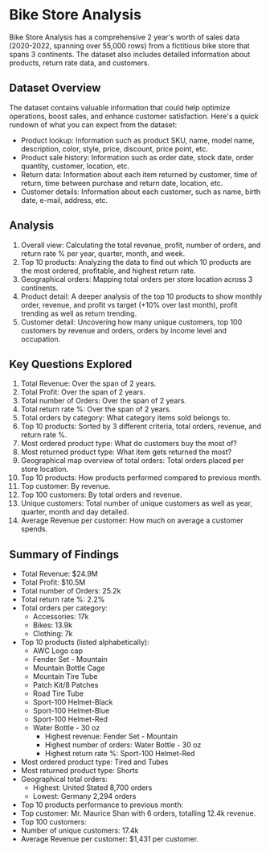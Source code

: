 # Bike Store Analysis

Bike Store Analysis has a comprehensive 2 year's worth of sales data (2020-2022, spanning over 55,000 rows) from a fictitious bike store that spans 3 continents. The dataset also includes detailed information about products, return rate data, and customers.

## Dataset Overview

The dataset contains valuable information that could help optimize operations, boost sales, and enhance customer satisfaction. Here's a quick rundown of what you can expect from the dataset:

* Product lookup: Information such as product SKU, name, model name, description, color, style, price, discount, price point, etc.
* Product sale history: Information such as order date, stock date, order quantity, customer, location, etc.
* Return data: Information about each item returned by customer, time of return, time between purchase and return date, location, etc.
* Customer details: Information about each customer, such as name, birth date, e-mail, address, etc.

## Analysis

1. Overall view: Calculating the total revenue, profit, number of orders, and return rate % per year, quarter, month, and week.
2. Top 10 products: Analyzing the data to find out which 10 products are the most ordered, profitable, and highest return rate.
3. Geographical orders: Mapping total orders per store location across 3 continents.
4. Product detail: A deeper analysis of the top 10 products to show monthly order, revenue, and profit vs target (+10% over last month), profit trending as well as return trending.
5. Customer detail: Uncovering how many unique customers, top 100 customers by revenue and orders, orders by income level and occupation.

## Key Questions Explored

1. Total Revenue: Over the span of 2 years.
2. Total Profit: Over the span of 2 years.
3. Total number of Orders: Over the span of 2 years.
4. Total return rate %: Over the span of 2 years.
5. Total orders by category: What category items sold belongs to.
6. Top 10 products: Sorted by 3 different criteria, total orders, revenue, and return rate %.
7. Most ordered product type: What do customers buy the most of?
8. Most returned product type: What item gets returned the most?
9. Geographical map overview of total orders: Total orders placed per store location.
10. Top 10 products: How products performed compared to previous month.
11. Top customer: By revenue.
12. Top 100 customers: By total orders and revenue.
13. Unique customers: Total number of unique customers as well as year, quarter, month and day detailed.
14. Average Revenue per customer: How much on average a customer spends. 

## Summary of Findings

* Total Revenue: $24.9M
* Total Profit: $10.5M
* Total number of Orders: 25.2k
* Total return rate %: 2.2%
* Total orders per category:
  * Accessories: 17k
  * Bikes: 13.9k
  * Clothing: 7k
* Top 10 products (listed alphabetically):
  * AWC Logo cap
  * Fender Set - Mountain
  * Mountain Bottle Cage
  * Mountain Tire Tube
  * Patch Kit/8 Patches
  * Road Tire Tube
  * Sport-100 Helmet-Black
  * Sport-100 Helmet-Blue
  * Sport-100 Helmet-Red 
  * Water Bottle - 30 oz
    * Highest revenue: Fender Set - Mountain
    * Highest number of orders: Water Bottle - 30 oz
    * Highest return rate %: Sport-100 Helmet-Red
* Most ordered product type: Tired and Tubes
* Most returned product type: Shorts
* Geographical total orders:
   * Highest: United Stated 8,700 orders
   * Lowest: Germany 2,294 orders
* Top 10 products performance to previous month:
* Top customer: Mr. Maurice Shan with 6 orders, totalling 12.4k revenue.
* Top 100 customers:
* Number of unique customers: 17.4k
* Average Revenue per customer: $1,431 per customer.
